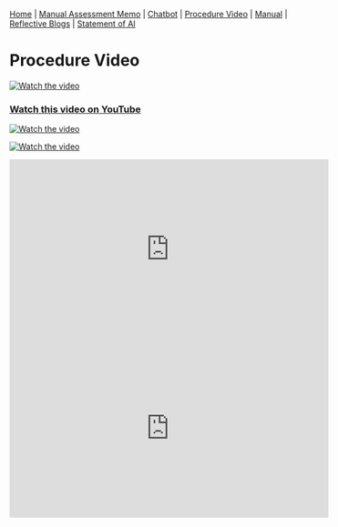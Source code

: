 [Home](index.md) | [Manual Assessment Memo](manual_assessment_memo.md) | [Chatbot](chatbot.md) | [Procedure Video](procedure_video.md) | [Manual](manual.md) | [Reflective Blogs](reflective_blogs.md) | [Statement of AI](AIstatement.md) 


# Procedure Video

[![Watch the video](https://img.youtube.com/vi/iadzYtX4ERU/maxresdefault.jpg)](https://youtu.be/iadzYtX4ERU)

### [Watch this video on YouTube](https://youtu.be/iadzYtX4ERU)

[![Watch the video](https://img.youtube.com/vi/IxtJOx_HCeE/0.jpg)](https://youtu.be/IxtJOx_HCeE)

[![Watch the video](https://img.youtube.com/vi/IxtJOx_HCeE/0.jpg)](https://www.youtube.com/watch?v=IxtJOx_HCeE)

<iframe width="560" height="315" src="https://www.youtube.com/embed/IxtJOx_HCeE" frameborder="0" allowfullscreen></iframe>


<iframe width="560" height="315" src="https://www.youtube.com/embed/IxtJOx_HCeE" frameborder="0" allowfullscreen></iframe>
